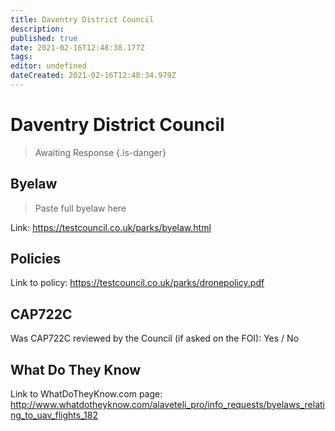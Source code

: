 ```yaml
---
title: Daventry District Council
description: 
published: true
date: 2021-02-16T12:48:38.177Z
tags: 
editor: undefined
dateCreated: 2021-02-16T12:48:34.979Z
---
```


# Daventry District Council
>  Awaiting Response
> {.is-danger}

## Byelaw
> Paste full byelaw here

Link:
https://testcouncil.co.uk/parks/byelaw.html

## Policies
Link to policy:
https://testcouncil.co.uk/parks/dronepolicy.pdf

## CAP722C

Was CAP722C reviewed by the Council (if asked on the FOI): Yes / No

## What Do They Know

Link to WhatDoTheyKnow.com page:
http://www.whatdotheyknow.com/alaveteli_pro/info_requests/byelaws_relating_to_uav_flights_182

